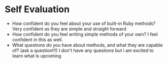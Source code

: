 # Self Evaluation

- How confident do you feel about your use of built-in Ruby methods?
Very confident as they are simple and straight forward
- How confident do you feel writing simple methods of your own?
I feel confident in this as well.
- What questions do you have about methods, and what they are capable of? (ask a question!!!)
I don't have any questions but i am excited to learn what is upcoming
